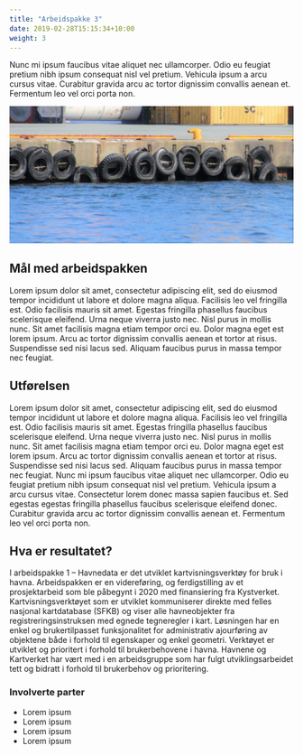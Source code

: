 ```yaml
---
title: "Arbeidspakke 3"
date: 2019-02-28T15:15:34+10:00
weight: 3
---
```


Nunc mi ipsum faucibus vitae aliquet nec ullamcorper. Odio eu feugiat pretium nibh ipsum consequat nisl vel pretium. Vehicula ipsum a arcu cursus vitae. Curabitur gravida arcu ac tortor dignissim convallis aenean et. Fermentum leo vel orci porta non.

![Bilde av havn](../images/headers/IMG_1753.JPG)

## Mål med arbeidspakken

Lorem ipsum dolor sit amet, consectetur adipiscing elit, sed do eiusmod tempor incididunt ut labore et dolore magna aliqua. Facilisis leo vel fringilla est. Odio facilisis mauris sit amet. Egestas fringilla phasellus faucibus scelerisque eleifend. Urna neque viverra justo nec. Nisl purus in mollis nunc. Sit amet facilisis magna etiam tempor orci eu. Dolor magna eget est lorem ipsum. Arcu ac tortor dignissim convallis aenean et tortor at risus. Suspendisse sed nisi lacus sed. Aliquam faucibus purus in massa tempor nec feugiat.

## Utførelsen

Lorem ipsum dolor sit amet, consectetur adipiscing elit, sed do eiusmod tempor incididunt ut labore et dolore magna aliqua. Facilisis leo vel fringilla est. Odio facilisis mauris sit amet. Egestas fringilla phasellus faucibus scelerisque eleifend. Urna neque viverra justo nec. Nisl purus in mollis nunc. Sit amet facilisis magna etiam tempor orci eu. Dolor magna eget est lorem ipsum. Arcu ac tortor dignissim convallis aenean et tortor at risus. Suspendisse sed nisi lacus sed. Aliquam faucibus purus in massa tempor nec feugiat. Nunc mi ipsum faucibus vitae aliquet nec ullamcorper. Odio eu feugiat pretium nibh ipsum consequat nisl vel pretium. Vehicula ipsum a arcu cursus vitae. Consectetur lorem donec massa sapien faucibus et. Sed egestas egestas fringilla phasellus faucibus scelerisque eleifend donec. Curabitur gravida arcu ac tortor dignissim convallis aenean et. Fermentum leo vel orci porta non.

## Hva er resultatet?

I arbeidspakke 1 – Havnedata er det utviklet kartvisningsverktøy for bruk i havna. Arbeidspakken er en videreføring, og ferdigstilling av et prosjektarbeid som ble påbegynt i 2020 med finansiering fra Kystverket. Kartvisningsverktøyet som er utviklet kommuniserer direkte med felles nasjonal kartdatabase (SFKB) og viser alle havneobjekter fra registreringsinstruksen med egnede tegneregler i kart. Løsningen har en enkel og brukertilpasset funksjonalitet for administrativ ajourføring av objektene både i forhold til egenskaper og enkel geometri. Verktøyet er utviklet og prioritert i forhold til brukerbehovene i havna. Havnene og Kartverket har vært med i en arbeidsgruppe som har fulgt utviklingsarbeidet tett og bidratt i forhold til brukerbehov og prioritering.  

### Involverte parter
* Lorem ipsum
* Lorem ipsum
* Lorem ipsum
* Lorem ipsum
